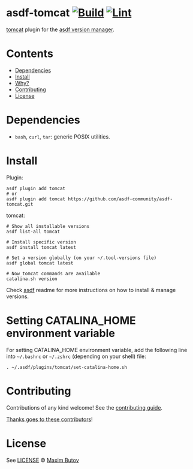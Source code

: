 # asdf-tomcat [![Build](https://github.com/asdf-community/asdf-tomcat/actions/workflows/build.yml/badge.svg)](https://github.com/asdf-community/asdf-tomcat/actions/workflows/build.yml) [![Lint](https://github.com/asdf-community/asdf-tomcat/actions/workflows/lint.yml/badge.svg)](https://github.com/asdf-community/asdf-tomcat/actions/workflows/lint.yml)


[tomcat](https://github.com/asdf-community/asdf-tomcat) plugin for the [asdf version manager](https://asdf-vm.com).

# Contents

- [Dependencies](#dependencies)
- [Install](#install)
- [Why?](#why)
- [Contributing](#contributing)
- [License](#license)

# Dependencies

- `bash`, `curl`, `tar`: generic POSIX utilities.

# Install

Plugin:

```shell
asdf plugin add tomcat
# or
asdf plugin add tomcat https://github.com/asdf-community/asdf-tomcat.git
```

tomcat:

```shell
# Show all installable versions
asdf list-all tomcat

# Install specific version
asdf install tomcat latest

# Set a version globally (on your ~/.tool-versions file)
asdf global tomcat latest

# Now tomcat commands are available
catalina.sh version
```

Check [asdf](https://github.com/asdf-vm/asdf) readme for more instructions on how to
install & manage versions.

# Setting CATALINA_HOME environment variable

For setting CATALINA_HOME environment variable, add the following line into `~/.bashrc` or `~/.zshrc` (depending on your shell) file:

```shell
. ~/.asdf/plugins/tomcat/set-catalina-home.sh
```

# Contributing

Contributions of any kind welcome! See the [contributing guide](contributing.md).

[Thanks goes to these contributors](https://github.com/asdf-community/asdf-tomcat/graphs/contributors)!

# License

See [LICENSE](LICENSE) © [Maxim Butov](https://github.com/mbutov/)
